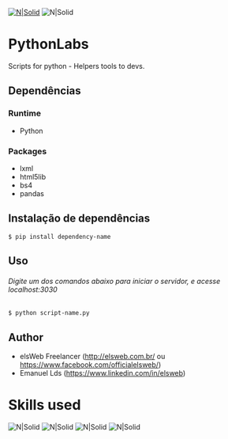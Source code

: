 [![N|Solid](https://drive.google.com/uc?id=1ZXPQV9o8xHnqCj49Yo5eUmfm0HaXbfDt)](https://elsweb.com.br/track/8lmfb)
![N|Solid](https://drive.google.com/uc?id=1-lFd2viOP0urQQ_p9_fKngQ4R02Y3rgD)

PythonLabs
========================
Scripts for python - Helpers tools to devs.

Dependências
------------
### Runtime
* Python

### Packages
* lxml
* html5lib
* bs4
* pandas

Instalação de dependências
-----------
```shell
$ pip install dependency-name
```
Uso
------
###### Digite um dos comandos abaixo para iniciar o servidor, e acesse localhost:3030
```shell
$ python script-name.py
```
Author
------
* elsWeb Freelancer (<http://elsweb.com.br/> ou <https://www.facebook.com/officialelsweb/>)
* Emanuel Lds (https://www.linkedin.com/in/elsweb)

Skills used
========================
![N|Solid](https://drive.google.com/uc?id=1eb_OLqKHFUPs6x-Ysv62feXHFyLbPRA1)
![N|Solid](https://drive.google.com/uc?id=17mICnyngBMzHsD2mWofK1S--4YYondcY)
![N|Solid](https://drive.google.com/uc?id=1F6xcgfgNN5LxPtFOQhJG73qsatbJqZlL)
![N|Solid](https://drive.google.com/uc?id=1ldC35vLAOBM1YxuK8BLqYOeeZLp62T9y)